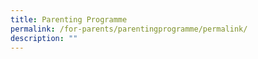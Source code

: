 ```yaml
---
title: Parenting Programme
permalink: /for-parents/parentingprogramme/permalink/
description: ""
---
```

